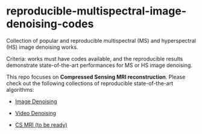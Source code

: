 # reproducible-multispectral-image-denoising-codes
Collection of popular and reproducible multispectral (MS) and hyperspectral (HS) image denoising works.

Criteria: works must have codes available, and the reproducible results demonstrate state-of-the-art performances for MS or HS image denoising.

This repo focuses on **Compressed Sensing MRI reconstruction**. 
Please check out the following collections of reproducible state-of-the-art algorithms: 

 * [Image Denoising](https://github.com/wenbihan/reproducible-image-denoising-state-of-the-art)

 * [Video Denoising](https://github.com/liv-group/reproducible-video-denoising-state-of-the-art)

 * [CS MRI (to be ready)](https://github.com/wenbihan/reproducible-compressed-sensing-MRI-codes)